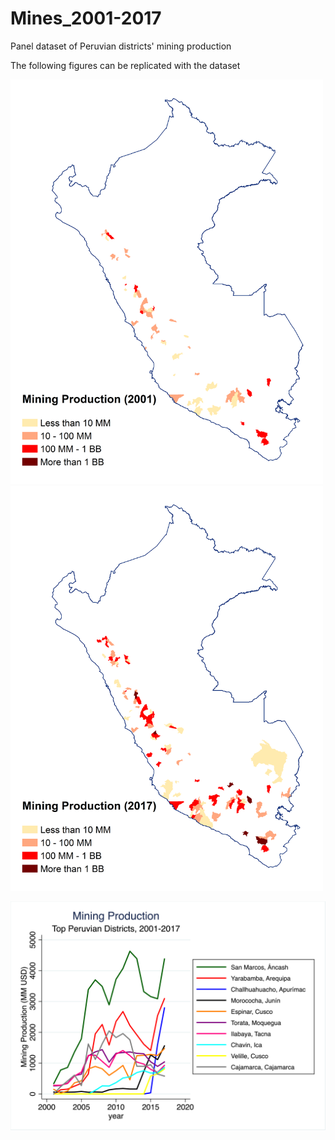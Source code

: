 # Mines_2001-2017

Panel dataset of Peruvian districts' mining production

The following figures can be replicated with the dataset

<p float="left">
  <img src="images/Mining_Dists_2001.png" width="500" />
  <img src="images/Mining_Dists_2017.png" width="500" /> 
</p>

![](images/dists_lines.png)
